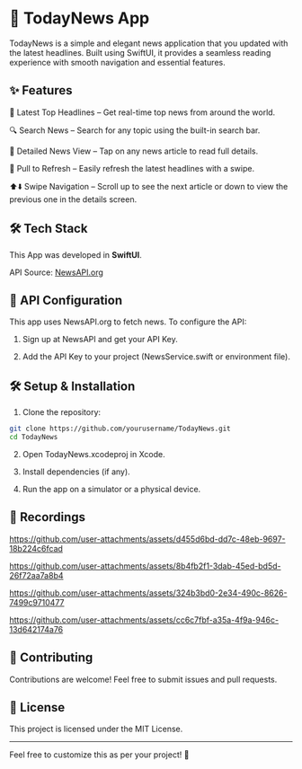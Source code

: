 # 📲 TodayNews App 

TodayNews is a simple and elegant news application that you updated with the latest headlines. Built using SwiftUI, it provides a seamless reading experience with smooth navigation and essential features.

## ✨ Features
📰 Latest Top Headlines – Get real-time top news from around the world.

🔍 Search News – Search for any topic using the built-in search bar.

📖 Detailed News View – Tap on any news article to read full details.

🔄 Pull to Refresh – Easily refresh the latest headlines with a swipe.

⬆️⬇️ Swipe Navigation – Scroll up to see the next article or down to view the previous one in the details screen.

## 🛠 Tech Stack
This App was developed in **SwiftUI**.

API Source: [NewsAPI.org](https://newsapi.org)

## 🔗 API Configuration
This app uses NewsAPI.org to fetch news. To configure the API:

1. Sign up at NewsAPI and get your API Key.

2. Add the API Key to your project (NewsService.swift or environment file).

## 🛠 Setup & Installation
1. Clone the repository:

```bash
git clone https://github.com/yourusername/TodayNews.git
cd TodayNews
```
2. Open TodayNews.xcodeproj in Xcode.

3. Install dependencies (if any).

4. Run the app on a simulator or a physical device.


## 📸 Recordings
https://github.com/user-attachments/assets/d455d6bd-dd7c-48eb-9697-18b224c6fcad


https://github.com/user-attachments/assets/8b4fb2f1-3dab-45ed-bd5d-26f72aa7a8b4


https://github.com/user-attachments/assets/324b3bd0-2e34-490c-8626-7499c9710477


https://github.com/user-attachments/assets/cc6c7fbf-a35a-4f9a-946c-13d642174a76

## 🤝 Contributing
Contributions are welcome! Feel free to submit issues and pull requests.

## 📄 License
This project is licensed under the MIT License.

---
Feel free to customize this as per your project! 🚀
